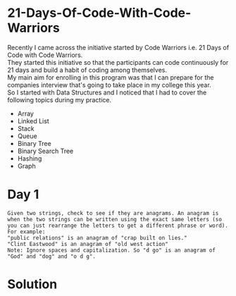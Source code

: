 # 21-Days-Of-Code-With-Code-Warriors
Recently I came across the initiative started by Code Warriors i.e. 21 Days of Code with Code Warriors.<br/> They started this initiative so that the participants can code continuously for 21 days and build a habit of coding among themselves.<br/> 
My main aim for enrolling in this program was that I can prepare for the companies interview that's going to take place in my college this year.<br/>
So I started with Data Structures and I noticed that I had to cover the following topics during my practice.<br/>
* Array
* Linked List
* Stack
* Queue
* Binary Tree
* Binary Search Tree
* Hashing
* Graph
# Day 1
```
Given two strings, check to see if they are anagrams. An anagram is when the two strings can be written using the exact same letters (so you can just rearrange the letters to get a different phrase or word).
For example:
"public relations" is an anagram of "crap built on lies."
"Clint Eastwood" is an anagram of "old west action"
Note: Ignore spaces and capitalization. So "d go" is an anagram of "God" and "dog" and "o d g".
```
# Solution
